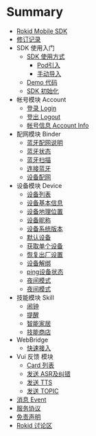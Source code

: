 # Summary

* [Rokid Mobile SDK](README.md)
* [修订记录](resource/00_version.md)
* SDK 使用入门
    * [SDK 使用方式](resource/10_use_sdk.md)
        * [Pod引入](resource/11_pod_sdk.md)
        * [手动导入](resource/12_manual_sdk.md)
    * [Demo 代码](resource/13_demo.md)
    * [SDK 初始化](resource/14_sdk_init.md)
* 帐号模块 Account
    * [登录 Login](resource/31_token_login.md)
    * [登出 Logout](resource/32_logout.md)
    * [帐号信息 Account Info](resource/33_account_info.md)
* 配网模块 Binder
    * [蓝牙配网说明](resource/40_ble.md)
    * [蓝牙状态](resource/41_ble_status.md)
    * [蓝牙扫描](resource/42_ble_scan.md)
    * [连接蓝牙](resource/43_ble_connect.md)
    * [设备配网](resource/44_ble_send_data.md)
* 设备模块 Device
    * [设备列表](resource/51_device_list.md)
    * [设备基本信息](resource/52_device_base_info.md)
    * [设备地理位置](resource/53_device_loaction.md)
    * [设备昵称](resource/54_nick.md)
    * [设备系统版本](resource/55_system_version.md)
    * [默认设备](resource/56_default_device.md)
    * [获取单个设备](resource/57_get_device_by_id.md)
    * [恢复出厂设置](resource/58_reset.md)
    * [设备解绑](resource/59_unbind.md)
    * [ping设备状态](resource/5A_ping.md)
    * [夜间模式](resource/5B_nightmode.md)
    * [夜间模式](resource/5B_nightmode.md)
* 技能模块 Skill
    * [闹钟](resource/61_alarm.md)
    * [提醒](resource/62_remind.md)
    * [智能家居](resource/63_homebase.md)
    * [技能商店](resource/64_skill_store.md)
* WebBridge
    * [快速接入](resource/71_use_webbridge.md)
* Vui 反馈 模块
    * [Card 列表](resource/81_card_list.md)
    * [发送 ASR及纠错](resource/82_asr.md)
    * [发送 TTS](resource/83_tts.md)
    * [发送 TOPIC](resource/84_topic.md)
* [消息 Event](resource/X1_event.md)
* [服务协议](resource/Z0_service_agreement.md)
* [免责声明](resource/Z1_community_disclaimer.md)
* [Rokid 讨论区](https://developer-forum.rokid.com)


